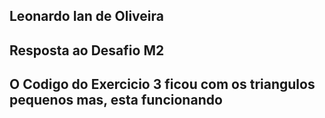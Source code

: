 ## Leonardo Ian de Oliveira

## Resposta ao Desafio M2

## O Codigo do Exercicio 3 ficou com os triangulos pequenos mas, esta funcionando 